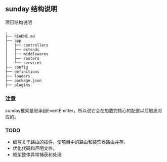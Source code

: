 ## sunday 结构说明

项目结构说明
```
.
├── README.md
├── app
│   ├── controllers
│   ├── extends
│   ├── middlewares
│   ├── routers
│   └── services
├── config
├── definitions
├── loaders
├── package.json
├── plugins
```
### 注意

sunday框架是继承自EventEmitter，所以说它会在加载完核心的配置以后触发对应的。

### TODO

- 编写关于路由的插件，使项目中的路由和装饰器路由并存。
- 优化代码和声明文件。
- 框架整体异常捕获和处理